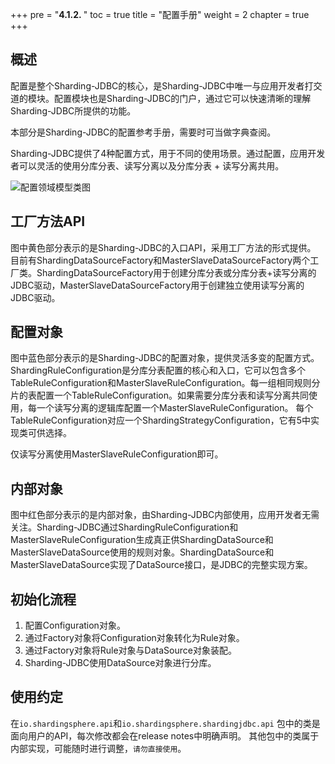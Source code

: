 +++
pre = "<b>4.1.2. </b>"
toc = true
title = "配置手册"
weight = 2
chapter = true
+++

## 概述

配置是整个Sharding-JDBC的核心，是Sharding-JDBC中唯一与应用开发者打交道的模块。配置模块也是Sharding-JDBC的门户，通过它可以快速清晰的理解Sharding-JDBC所提供的功能。

本部分是Sharding-JDBC的配置参考手册，需要时可当做字典查阅。

Sharding-JDBC提供了4种配置方式，用于不同的使用场景。通过配置，应用开发者可以灵活的使用分库分表、读写分离以及分库分表 + 读写分离共用。

![配置领域模型类图](http://ovfotjrsi.bkt.clouddn.com/docs/img/config_domain.png)

## 工厂方法API

图中黄色部分表示的是Sharding-JDBC的入口API，采用工厂方法的形式提供。
目前有ShardingDataSourceFactory和MasterSlaveDataSourceFactory两个工厂类。ShardingDataSourceFactory用于创建分库分表或分库分表+读写分离的JDBC驱动，MasterSlaveDataSourceFactory用于创建独立使用读写分离的JDBC驱动。

## 配置对象

图中蓝色部分表示的是Sharding-JDBC的配置对象，提供灵活多变的配置方式。
ShardingRuleConfiguration是分库分表配置的核心和入口，它可以包含多个TableRuleConfiguration和MasterSlaveRuleConfiguration。每一组相同规则分片的表配置一个TableRuleConfiguration。如果需要分库分表和读写分离共同使用，每一个读写分离的逻辑库配置一个MasterSlaveRuleConfiguration。
每个TableRuleConfiguration对应一个ShardingStrategyConfiguration，它有5中实现类可供选择。

仅读写分离使用MasterSlaveRuleConfiguration即可。

## 内部对象

图中红色部分表示的是内部对象，由Sharding-JDBC内部使用，应用开发者无需关注。Sharding-JDBC通过ShardingRuleConfiguration和MasterSlaveRuleConfiguration生成真正供ShardingDataSource和MasterSlaveDataSource使用的规则对象。ShardingDataSource和MasterSlaveDataSource实现了DataSource接口，是JDBC的完整实现方案。

## 初始化流程

1. 配置Configuration对象。
2. 通过Factory对象将Configuration对象转化为Rule对象。
3. 通过Factory对象将Rule对象与DataSource对象装配。
4. Sharding-JDBC使用DataSource对象进行分库。

## 使用约定

在`io.shardingsphere.api`和`io.shardingsphere.shardingjdbc.api` 包中的类是面向用户的API，每次修改都会在release notes中明确声明。
其他包中的类属于内部实现，可能随时进行调整，`请勿直接使用`。
